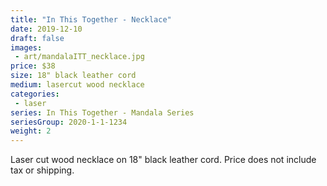 ```yaml
---
title: "In This Together - Necklace"
date: 2019-12-10
draft: false
images:
 - art/mandalaITT_necklace.jpg
price: $38 
size: 18" black leather cord
medium: lasercut wood necklace 
categories:
 - laser
series: In This Together - Mandala Series
seriesGroup: 2020-1-1-1234
weight: 2
---
```


Laser cut wood necklace on 18" black leather cord. Price does not include tax or shipping.
